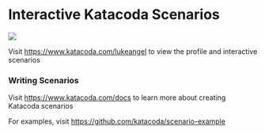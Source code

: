 # Interactive Katacoda Scenarios

[![](http://shields.katacoda.com/katacoda/lukeangel/count.svg)](https://www.katacoda.com/lukeangel "Get your profile on Katacoda.com")

Visit https://www.katacoda.com/lukeangel to view the profile and interactive scenarios

### Writing Scenarios
Visit https://www.katacoda.com/docs to learn more about creating Katacoda scenarios

For examples, visit https://github.com/katacoda/scenario-example
